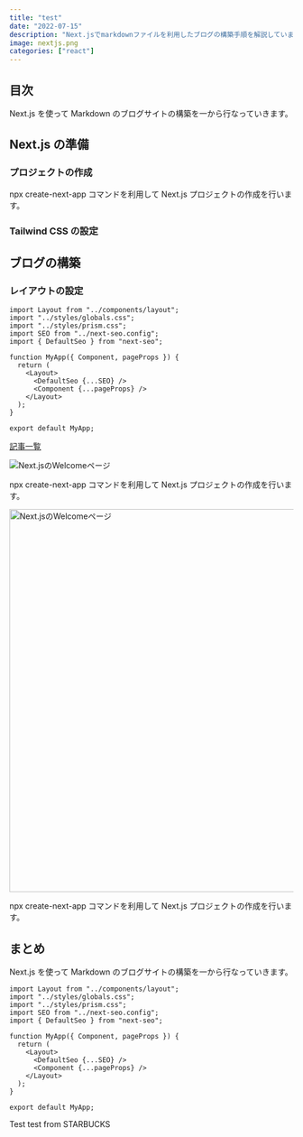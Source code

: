 ```yaml
---
title: "test"
date: "2022-07-15"
description: "Next.jsでmarkdownファイルを利用したブログの構築手順を解説しています。"
image: nextjs.png
categories: ["react"]
---
```


## 目次

Next.js を使って Markdown のブログサイトの構築を一から行なっていきます。

## Next.js の準備

### プロジェクトの作成

npx create-next-app コマンドを利用して Next.js プロジェクトの作成を行います。

### Tailwind CSS の設定

## ブログの構築

### レイアウトの設定

```js[class="line-numbers"]
import Layout from "../components/layout";
import "../styles/globals.css";
import "../styles/prism.css";
import SEO from "../next-seo.config";
import { DefaultSeo } from "next-seo";

function MyApp({ Component, pageProps }) {
  return (
    <Layout>
      <DefaultSeo {...SEO} />
      <Component {...pageProps} />
    </Layout>
  );
}

export default MyApp;
```

[記事一覧](/blog)

![Next.jsのWelcomeページ](/nextjs-welcome.png)

npx create-next-app コマンドを利用して Next.js プロジェクトの作成を行います。

<img src="/nextjs-welcome.png" alt="Next.jsのWelcomeページ" width="1024" height="679" />

npx create-next-app コマンドを利用して Next.js プロジェクトの作成を行います。

## まとめ

Next.js を使って Markdown のブログサイトの構築を一から行なっていきます。

```js[class="line-numbers"]
import Layout from "../components/layout";
import "../styles/globals.css";
import "../styles/prism.css";
import SEO from "../next-seo.config";
import { DefaultSeo } from "next-seo";

function MyApp({ Component, pageProps }) {
  return (
    <Layout>
      <DefaultSeo {...SEO} />
      <Component {...pageProps} />
    </Layout>
  );
}

export default MyApp;
```
Test test
from STARBUCKS
